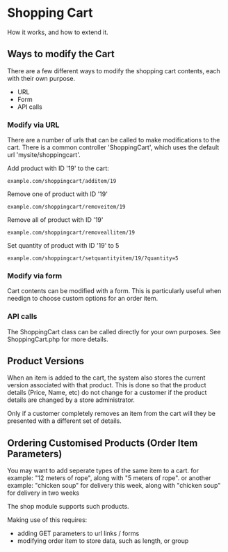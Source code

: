# Shopping Cart

How it works, and how to extend it.

## Ways to modify the Cart

There are a few different ways to modify the shopping cart contents, each with their own purpose.

 * URL
 * Form
 * API calls

### Modify via URL

There are a number of urls that can be called to make modifications to the cart.
There is a common controller 'ShoppingCart', which uses the default url 'mysite/shoppingcart'.

Add product with ID '19' to the cart:

	example.com/shoppingcart/additem/19

Remove one of product with ID '19'

	example.com/shoppingcart/removeitem/19

Remove all of product with ID '19'

	example.com/shoppingcart/removeallitem/19
	
Set quantity of product with ID '19' to 5

	example.com/shoppingcart/setquantityitem/19/?quantity=5

### Modify via form

Cart contents can be modified with a form. This is particularly useful when needign to choose custom options for an order item.

### API calls

The ShoppingCart class can be called directly for your own purposes. See ShoppingCart.php for more details.

## Product Versions

When an item is added to the cart, the system also stores the current version associated with that product.
This is done so that the product details (Price, Name, etc) do not change for a customer if the product details are changed by a
store administrator.

Only if a customer completely removes an item from the cart will they be presented with a different set of details.

## Ordering Customised Products (Order Item Parameters)

You may want to add seperate types of the same item to a cart.
for example: "12 meters of rope", along with "5 meters of rope".
or another example: "chicken soup" for delivery this week, along with "chicken soup" for delivery in two weeks

The shop module supports such products.

Making use of this requires:

 * adding GET parameters to url links / forms
 * modifying order item to store data, such as length, or group